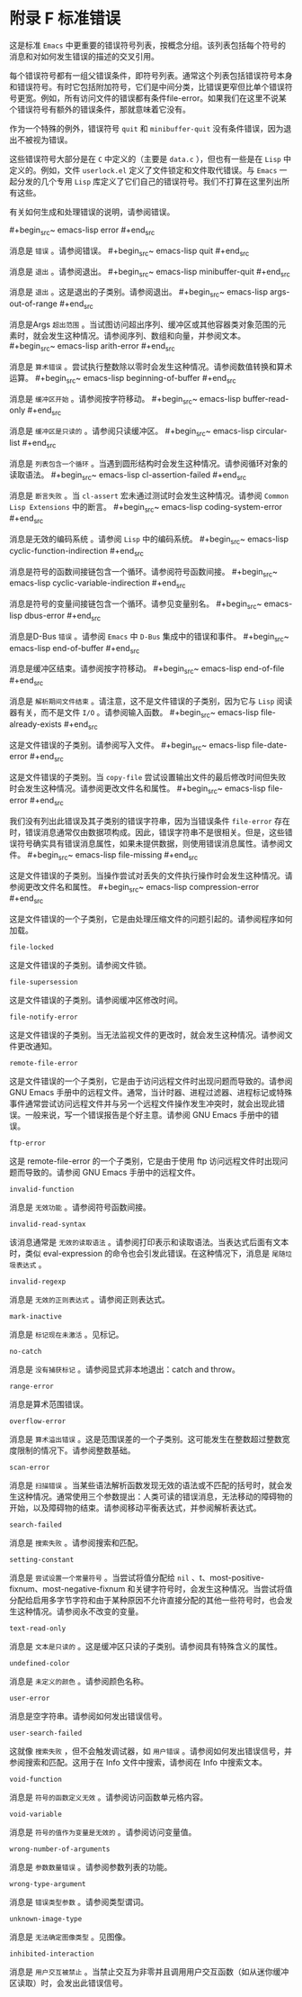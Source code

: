# 附录 F 标准错误

这是标准 `Emacs` 中更重要的错误符号列表，按概念分组。该列表包括每个符号的消息和对如何发生错误的描述的交叉引用。

每个错误符号都有一组父错误条件，即符号列表。通常这个列表包括错误符号本身和错误符号。有时它包括附加符号，它们是中间分类，比错误更窄但比单个错误符号更宽。例如，所有访问文件的错误都有条件file-error。如果我们在这里不说某个错误符号有额外的错误条件，那就意味着它没有。

作为一个特殊的例外，错误符号 `quit` 和 `minibuffer-quit` 没有条件错误，因为退出不被视为错误。

这些错误符号大部分是在 `C` 中定义的（主要是 `data.c` ），但也有一些是在 `Lisp` 中定义的。例如，文件 `userlock.el` 定义了文件锁定和文件取代错误。与 `Emacs` 一起分发的几个专用 `Lisp` 库定义了它们自己的错误符号。我们不打算在这里列出所有这些。

有关如何生成和处理错误的说明，请参阅错误。

\#+begin<sub>src</sub>~ emacs-lisp
 error
\#+end<sub>src</sub>

  消息是 `错误` 。请参阅错误。
\#+begin<sub>src</sub>~ emacs-lisp
 quit
\#+end<sub>src</sub>

  消息是 `退出` 。请参阅退出。
\#+begin<sub>src</sub>~ emacs-lisp
 minibuffer-quit
\#+end<sub>src</sub>

  消息是 `退出` 。这是退出的子类别。请参阅退出。
\#+begin<sub>src</sub>~ emacs-lisp
 args-out-of-range
\#+end<sub>src</sub>

  消息是Args `超出范围` 。当试图访问超出序列、缓冲区或其他容器类对象范围的元素时，就会发生这种情况。请参阅序列、数组和向量，并参阅文本。
\#+begin<sub>src</sub>~ emacs-lisp
 arith-error
\#+end<sub>src</sub>

  消息是 `算术错误` 。尝试执行整数除以零时会发生这种情况。请参阅数值转换和算术运算。
\#+begin<sub>src</sub>~ emacs-lisp
 beginning-of-buffer
\#+end<sub>src</sub>

  消息是 `缓冲区开始` 。请参阅按字符移动。
\#+begin<sub>src</sub>~ emacs-lisp
 buffer-read-only
\#+end<sub>src</sub>

  消息是 `缓冲区是只读的` 。请参阅只读缓冲区。
\#+begin<sub>src</sub>~ emacs-lisp
 circular-list
\#+end<sub>src</sub>

  消息是 `列表包含一个循环` 。当遇到圆形结构时会发生这种情况。请参阅循环对象的读取语法。
\#+begin<sub>src</sub>~ emacs-lisp
 cl-assertion-failed
\#+end<sub>src</sub>

  消息是 `断言失败` 。当 `cl-assert` 宏未通过测试时会发生这种情况。请参阅 `Common Lisp Extensions` 中的断言。
\#+begin<sub>src</sub>~ emacs-lisp
 coding-system-error
\#+end<sub>src</sub>

 消息是无效的编码系统 。请参阅 `Lisp` 中的编码系统。
\#+begin<sub>src</sub>~ emacs-lisp
 cyclic-function-indirection
\#+end<sub>src</sub>

 消息是符号的函数间接链包含一个循环。请参阅符号函数间接。
\#+begin<sub>src</sub>~ emacs-lisp
 cyclic-variable-indirection
\#+end<sub>src</sub>

 消息是符号的变量间接链包含一个循环。请参见变量别名。
\#+begin<sub>src</sub>~ emacs-lisp
 dbus-error
\#+end<sub>src</sub>

 消息是D-Bus `错误` 。请参阅 `Emacs` 中 `D-Bus` 集成中的错误和事件。
\#+begin<sub>src</sub>~ emacs-lisp
 end-of-buffer
\#+end<sub>src</sub>

 消息是缓冲区结束。请参阅按字符移动。
\#+begin<sub>src</sub>~ emacs-lisp
 end-of-file
\#+end<sub>src</sub>

 消息是 `解析期间文件结束` 。请注意，这不是文件错误的子类别，因为它与 `Lisp` 阅读器有关，而不是文件 `I/O`  。请参阅输入函数。
\#+begin<sub>src</sub>~ emacs-lisp
 file-already-exists
\#+end<sub>src</sub>

 这是文件错误的子类别。请参阅写入文件。
\#+begin<sub>src</sub>~ emacs-lisp
 file-date-error
\#+end<sub>src</sub>

  这是文件错误的子类别。当 `copy-file` 尝试设置输出文件的最后修改时间但失败时会发生这种情况。请参阅更改文件名和属性。
\#+begin<sub>src</sub>~ emacs-lisp
 file-error
\#+end<sub>src</sub>

  我们没有列出此错误及其子类别的错误字符串，因为当错误条件 `file-error` 存在时，错误消息通常仅由数据项构成。因此，错误字符串不是很相关。但是，这些错误符号确实具有错误消息属性，如果未提供数据，则使用错误消息属性。请参阅文件。
\#+begin<sub>src</sub>~ emacs-lisp
 file-missing
\#+end<sub>src</sub>

  这是文件错误的子类别。当操作尝试对丢失的文件执行操作时会发生这种情况。请参阅更改文件名和属性。
\#+begin<sub>src</sub>~ emacs-lisp
 compression-error
\#+end<sub>src</sub>

这是文件错误的一个子类别，它是由处理压缩文件的问题引起的。请参阅程序如何加载。

    file-locked

这是文件错误的子类别。请参阅文件锁。

    file-supersession

这是文件错误的子类别。请参阅缓冲区修改时间。

    file-notify-error

这是文件错误的子类别。当无法监视文件的更改时，就会发生这种情况。请参阅文件更改通知。

    remote-file-error

这是文件错误的一个子类别，它是由于访问远程文件时出现问题而导致的。请参阅 GNU Emacs 手册中的远程文件。通常，当计时器、进程过滤器、进程标记或特殊事件通常尝试访问远程文件并与另一个远程文件操作发生冲突时，就会出现此错误。一般来说，写一个错误报告是个好主意。请参阅 GNU Emacs 手册中的错误。

    ftp-error

这是 remote-file-error 的一个子类别，它是由于使用 ftp 访问远程文件时出现问题而导致的。请参阅 GNU Emacs 手册中的远程文件。

    invalid-function

消息是 `无效功能` 。请参阅符号函数间接。

    invalid-read-syntax

该消息通常是 `无效的读取语法` 。请参阅打印表示和读取语法。当表达式后面有文本时，类似 eval-expression 的命令也会引发此错误。在这种情况下，消息是 `尾随垃圾表达式` 。

    invalid-regexp

消息是 `无效的正则表达式` 。请参阅正则表达式。

    mark-inactive

消息是 `标记现在未激活` 。见标记。

    no-catch

消息是 `没有捕获标记` 。请参阅显式非本地退出：catch and throw。

    range-error

消息是算术范围错误。

    overflow-error

消息是 `算术溢出错误` 。这是范围误差的一个子类别。这可能发生在整数超过整数宽度限制的情况下。请参阅整数基础。

    scan-error

消息是 `扫描错误` 。当某些语法解析函数发现无效的语法或不匹配的括号时，就会发生这种情况。通常使用三个参数提出：人类可读的错误消息，无法移动的障碍物的开始，以及障碍物的结束。请参阅移动平衡表达式，并参阅解析表达式。

    search-failed

消息是 `搜索失败` 。请参阅搜索和匹配。

    setting-constant

消息是 `尝试设置一个常量符号` 。当尝试将值分配给  `nil` 、t、most-positive-fixnum、most-negative-fixnum 和关键字符号时，会发生这种情况。当尝试将值分配给启用多字节字符和由于某种原因不允许直接分配的其他一些符号时，也会发生这种情况。请参阅永不改变的变量。

    text-read-only

消息是 `文本是只读的` 。这是缓冲区只读的子类别。请参阅具有特殊含义的属性。

    undefined-color

消息是 `未定义的颜色` 。请参阅颜色名称。

    user-error

消息是空字符串。请参阅如何发出错误信号。

    user-search-failed

这就像 `搜索失败` ，但不会触发调试器，如 `用户错误` 。请参阅如何发出错误信号，并参阅搜索和匹配。这用于在 Info 文件中搜索，请参阅在 Info 中搜索文本。

    void-function

消息是 `符号的函数定义无效` 。请参阅访问函数单元格内容。

    void-variable

消息是 `符号的值作为变量是无效的` 。请参阅访问变量值。

    wrong-number-of-arguments

消息是 `参数数量错误` 。请参阅参数列表的功能。

    wrong-type-argument

消息是 `错误类型参数` 。请参阅类型谓词。

    unknown-image-type

消息是 `无法确定图像类型` 。见图像。

    inhibited-interaction

消息是 `用户交互被禁止` 。当禁止交互为非零并且调用用户交互函数（如从迷你缓冲区读取）时，会发出此错误信号。

